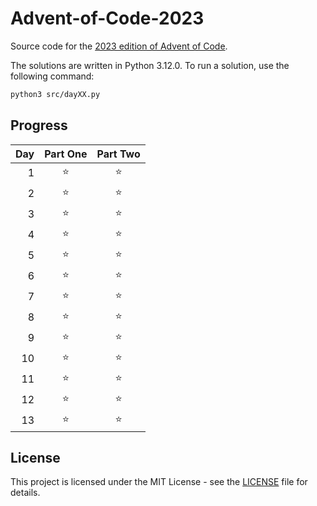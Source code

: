 # Advent-of-Code-2023

Source code for the [2023 edition of Advent of Code](https://adventofcode.com/2023).

The solutions are written in Python 3.12.0. To run a solution, use the following command:

```bash
python3 src/dayXX.py
```

## Progress

| Day | Part One | Part Two |
|----:|:--------:|:--------:|
|  1  |    ⭐    |    ⭐    |
|  2  |    ⭐    |    ⭐    |
|  3  |    ⭐    |    ⭐    |
|  4  |    ⭐    |    ⭐    |
|  5  |    ⭐    |    ⭐    |
|  6  |    ⭐    |    ⭐    |
|  7  |    ⭐    |    ⭐    |
|  8  |    ⭐    |    ⭐    |
|  9  |    ⭐    |    ⭐    |
|  10 |    ⭐    |    ⭐    |
|  11 |    ⭐    |    ⭐    |
|  12 |    ⭐    |    ⭐    |
|  13 |    ⭐    |    ⭐    |

## License

This project is licensed under the MIT License - see the [LICENSE](LICENSE) file for details.
